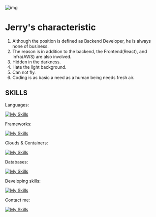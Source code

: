 ![img](https://img.shields.io/badge/leetcode%20beats-70%25%2B-green)

# Jerry's characteristic

1. Although the position is defined as Backend Developer, he is always none of business.
2. The reason is in addition to the backend, the Frontend(React), and Infra(AWS) are also involved.
3. Hidden in the darkness.
4. Hate the light background.
5. Can not fly.
6. Coding is as basic a need as a human being needs fresh air.

## SKILLS
Languages:

[![My Skills](https://skillicons.dev/icons?i=python,golang,typescript,css&perline=5)](https://skillicons.dev) 

Frameworks:

[![My Skills](https://skillicons.dev/icons?i=react,nextjs,flask,django,fastapi&perline=5)](https://skillicons.dev) 

Clouds & Containers: 

[![My Skills](https://skillicons.dev/icons?i=aws,docker&perline=5)](https://skillicons.dev) 

Databases:

[![My Skills](https://skillicons.dev/icons?i=mysql,postgresql,mongodb,redis&perline=5)](https://skillicons.dev) 


Developing skills:

[![My Skills](https://skillicons.dev/icons?i=k8s,graphql&perline=5)](https://skillicons.dev) 

Contact me:

[![My Skills](https://skillicons.dev/icons?i=linkedin&perline=5)](https://www.linkedin.com/in/%E6%98%80%E5%BF%97-jerry-%E8%AC%9D-114455141/) 

